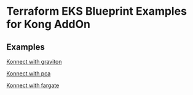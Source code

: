 # Terraform EKS Blueprint Examples for Kong AddOn 

## Examples

[Konnect with graviton](./examples/konnect-dataplane-graviton)

[Konnect with pca](./examples/konnect-with-pca)

[Konnect with fargate](./examples/konnect-fargate)
